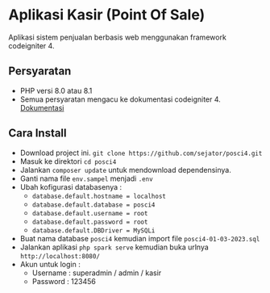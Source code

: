 # Aplikasi Kasir (Point Of Sale)
Aplikasi sistem penjualan berbasis web menggunakan framework codeigniter 4.

## Persyaratan
 - PHP versi 8.0 atau 8.1
 - Semua persyaratan mengacu ke dokumentasi codeigniter 4. [Dokumentasi](https://codeigniter.com/user_guide/intro/requirements.html)

## Cara Install
 - Download project ini. `git clone https://github.com/sejator/posci4.git`
 - Masuk ke direktori `cd posci4`
 - Jalankan `composer update` untuk mendownload dependensinya.
 - Ganti nama file `env.sampel` menjadi `.env`
 - Ubah kofigurasi databasenya :
    - `database.default.hostname = localhost`
    - `database.default.database = posci4`
    - `database.default.username = root`
    - `database.default.password = root`
    - `database.default.DBDriver = MySQLi`
 - Buat nama database `posci4` kemudian import file `posci4-01-03-2023.sql`
 - Jalankan aplikasi `php spark serve` kemudian buka urlnya `http://localhost:8080/`
 - Akun untuk login :
    - Username : superadmin / admin / kasir
    - Password : 123456
